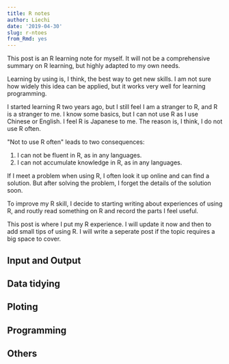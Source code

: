 ```yaml
---
title: R notes
author: Liechi
date: '2019-04-30'
slug: r-ntoes
from_Rmd: yes
---
```

This post is an R learning note for myself. It will not be a comprehensive summary on R learning, but highly adapted to my own needs.   

Learning by using is, I think, the best way to get new skills. I am not sure how widely this idea can be applied, but it works very well for learning programming.  

I started learning R two years ago, but I still feel I am a stranger to R, and R is a stranger to me. I know some basics, but I can not use R as I use Chinese or English. I feel R is Japanese to me. The reason is, I think, I do not use R often.  

"Not to use R often" leads to two consequences:  

1. I can not be fluent in R, as in any languages.
2. I can not accumulate knowledge in R, as in any languages.

If I meet a problem when using R, I often look it up online and can find a solution. But after solving the problem, I forget the details of the solution soon.   

To improve my R skill, I decide to starting writing about experiences of using R, and routly read something on R and record the parts I feel useful.   

This post is where I put my R experience. I will update it now and then to add small tips of using R. I will write a seperate post if the topic requires a big space to cover.   

## Input and Output 

## Data tidying  

## Ploting

## Programming   

## Others


